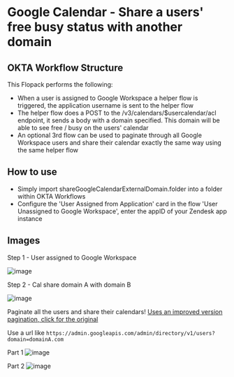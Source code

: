 # Google Calendar - Share a users' free busy status with another domain
## OKTA Workflow Structure


This Flopack performs the following:
- When a user is assigned to Google Workspace a helper flow is triggered, the application username is sent to the helper flow
 - The helper flow does a POST to the /v3/calendars/$usercalendar/acl endpoint, it sends a body with a domain specified. This domain will be able to see free / busy on the users' calendar
- An optional 3rd flow can be used to paginate through all Google Workspace users and share their calendar exactly the same way using the same helper flow

## How to use

- Simply import shareGoogleCalendarExternalDomain.folder into a folder within OKTA Workflows
- Configure the 'User Assigned from Application' card in the flow 'User Unassigned to Google Workspace', enter the appID of your Zendesk app instance

## Images
Step 1 - User assigned to Google Workspace

![image](https://user-images.githubusercontent.com/22709115/183755278-784bb549-210d-433a-86d6-536fb8efba16.png)

Step 2 - Cal share domain A with domain B 

![image](https://user-images.githubusercontent.com/22709115/183755339-8374db8d-08a1-4277-b60e-7a3904dad0fa.png)


Paginate all the users and share their calendars! [Uses an improved version pagination, click for the original](https://github.com/pro4tlzz/ITSupportTools/tree/main/okta-workflows/inactive-google-workspace-users)

Use a url like ```https://admin.googleapis.com/admin/directory/v1/users?domain=domainA.com```

Part 1 
![image](https://user-images.githubusercontent.com/22709115/183755590-e12870df-d282-49d2-bda4-41fc07702044.png)

Part 2
![image](https://user-images.githubusercontent.com/22709115/183755643-e56daf7e-dbf2-487d-af6d-eccf5647cd74.png)
